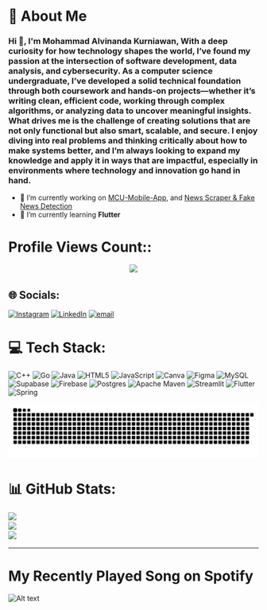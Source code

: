 <h1> 💫 About Me </h1>
<h3> Hi 👋, I'm Mohammad Alvinanda Kurniawan, With a deep curiosity for how technology shapes the world, I’ve found my passion at the intersection of software development, data analysis, and cybersecurity. As a computer science undergraduate, I’ve developed a solid technical foundation through both coursework and hands-on projects—whether it’s writing clean, efficient code, working through complex algorithms, or analyzing data to uncover meaningful insights. What drives me is the challenge of creating solutions that are not only functional but also smart, scalable, and secure. I enjoy diving into real problems and thinking critically about how to make systems better, and I’m always looking to expand my knowledge and apply it in ways that are impactful, especially in environments where technology and innovation go hand in hand.</h3>

- 🔭 I’m currently working on [MCU-Mobile-App](https://github.com/alvinandakurniawann/MCU-Mobile-App), and [News Scraper & Fake News Detection](https://github.com/alvinandakurniawann/News-Scraper-Fake-News-Detection)
- 🌱 I’m currently learning **Flutter**

# Profile Views Count::
<div align="center">
  <img src="https://profile-counter.glitch.me/alvinandakurniawann/count.svg?"  />
</div>

## 🌐 Socials:
[![Instagram](https://img.shields.io/badge/Instagram-%23E4405F.svg?logo=Instagram&logoColor=white)](https://instagram.com/alvinandakurniawann) [![LinkedIn](https://img.shields.io/badge/LinkedIn-%230077B5.svg?logo=linkedin&logoColor=white)](https://linkedin.com/in/mohammad-alvinanda-kurniawan) [![email](https://img.shields.io/badge/Email-D14836?logo=gmail&logoColor=white)](mailto:alvinnanda.kurniawan@gmail.com) 

# 💻 Tech Stack:
![C++](https://img.shields.io/badge/c++-%2300599C.svg?style=for-the-badge&logo=c%2B%2B&logoColor=white) ![Go](https://img.shields.io/badge/go-%2300ADD8.svg?style=for-the-badge&logo=go&logoColor=white) ![Java](https://img.shields.io/badge/java-%23ED8B00.svg?style=for-the-badge&logo=openjdk&logoColor=white) ![HTML5](https://img.shields.io/badge/html5-%23E34F26.svg?style=for-the-badge&logo=html5&logoColor=white) ![JavaScript](https://img.shields.io/badge/javascript-%23323330.svg?style=for-the-badge&logo=javascript&logoColor=%23F7DF1E) ![Canva](https://img.shields.io/badge/Canva-%2300C4CC.svg?style=for-the-badge&logo=Canva&logoColor=white) ![Figma](https://img.shields.io/badge/figma-%23F24E1E.svg?style=for-the-badge&logo=figma&logoColor=white) ![MySQL](https://img.shields.io/badge/mysql-4479A1.svg?style=for-the-badge&logo=mysql&logoColor=white) ![Supabase](https://img.shields.io/badge/Supabase-3ECF8E?style=for-the-badge&logo=supabase&logoColor=white) ![Firebase](https://img.shields.io/badge/firebase-a08021?style=for-the-badge&logo=firebase&logoColor=ffcd34) ![Postgres](https://img.shields.io/badge/postgres-%23316192.svg?style=for-the-badge&logo=postgresql&logoColor=white) ![Apache Maven](https://img.shields.io/badge/Apache%20Maven-C71A36?style=for-the-badge&logo=Apache%20Maven&logoColor=white) ![Streamlit](https://img.shields.io/badge/Streamlit-%23FE4B4B.svg?style=for-the-badge&logo=streamlit&logoColor=white) ![Flutter](https://img.shields.io/badge/Flutter-%2302569B.svg?style=for-the-badge&logo=Flutter&logoColor=white) ![Spring](https://img.shields.io/badge/spring-%236DB33F.svg?style=for-the-badge&logo=spring&logoColor=white)

<img src="https://raw.githubusercontent.com/alvinandakurniawann/alvinandakurniawann/output/snake.svg" alt="Snake animation" />


# 📊 GitHub Stats:
![](https://github-readme-stats.vercel.app/api?username=alvinandakurniawann&theme=dark&hide_border=false&include_all_commits=false&count_private=false)<br/>
![](https://nirzak-streak-stats.vercel.app/?user=alvinandakurniawann&theme=dark&hide_border=false)<br/>
![](https://github-readme-stats.vercel.app/api/top-langs/?username=alvinandakurniawann&theme=dark&hide_border=false&include_all_commits=false&count_private=false&layout=compact)

---
# My Recently Played Song on Spotify

![Alt text](https://spotify-recently-played-readme.vercel.app/api?user=31ynfaxpoud55nbf7aycxwqcdpyi)
<!-- Proudly created with GPRM ( https://gprm.itsvg.in ) -->
